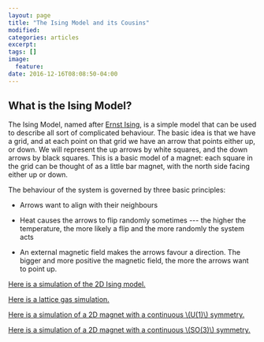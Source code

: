 ```yaml
---
layout: page
title: "The Ising Model and its Cousins"
modified:
categories: articles
excerpt:
tags: []
image:
  feature:
date: 2016-12-16T08:08:50-04:00
---
```


## What is the Ising Model?

The Ising Model, named after [Ernst Ising](https://en.wikipedia.org/wiki/Ernst_Ising), is a simple model that can be used to describe all sort of complicated behaviour. The basic idea is that we have a grid, and at each point on that grid we have an arrow that points either up, or down. We will represent the up arrows by white squares, and the down arrows by black squares. This is a basic model of a magnet: each square in the grid can be thought of as a little bar magnet, with the north side facing either up or down.

The behaviour of the system is governed by three basic principles:

* Arrows want to align with their neighbours

* Heat causes the arrows to flip randomly sometimes --- the higher the temperature, the more likely a flip and the more randomly the system acts

* An external magnetic field makes the arrows favour a direction. The bigger and more positive the magnetic field, the more the arrows want to point up.




[Here is a simulation of the 2D Ising model.](/scripts/SM/ising.html)

[Here is a lattice gas simulation.](/scripts/SM/LatGas.html)

[Here is a simulation of a 2D magnet with a continuous \\(U(1)\\) symmetry.](/scripts/SM/U1.html)

[Here is a simulation of a 2D magnet with a continuous \\(SO(3)\\) symmetry.](/scripts/SM/SO(3).html)

